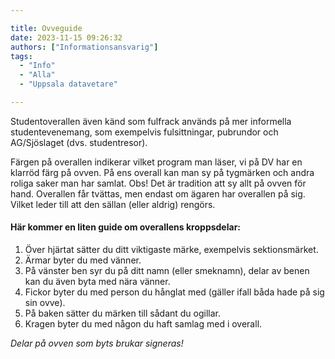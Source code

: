 ```yaml
---

title: Ovveguide
date: 2023-11-15 09:26:32
authors: ["Informationsansvarig"]
tags: 
  - "Info"
  - "Alla"
  - "Uppsala datavetare"

---
```

Studentoverallen även känd som fulfrack används på mer informella studentevenemang, som exempelvis fulsittningar, pubrundor och AG/Sjöslaget (dvs. studentresor). 

Färgen på overallen indikerar vilket program man läser, vi på DV har en klarröd färg på ovven. På ens overall kan man sy på tygmärken och andra roliga saker man har samlat. Obs! Det är tradition att sy allt på ovven för hand. Overallen får tvättas, men endast om ägaren har overallen på sig. Vilket leder till att den sällan (eller aldrig) rengörs. 

#### Här kommer en liten guide om overallens kroppsdelar:

1. Över hjärtat sätter du ditt viktigaste märke, exempelvis sektionsmärket.
2. Ärmar byter du med vänner. 
4. På vänster ben syr du på ditt namn (eller smeknamn), delar av benen kan du även byta med nära vänner. 
5. Fickor byter du med person du hånglat med (gäller ifall båda hade på sig sin ovve).
6. På baken sätter du märken till sådant du ogillar. 
7. Kragen byter du med någon du haft samlag med i overall.

*Delar på ovven som byts brukar signeras!*


